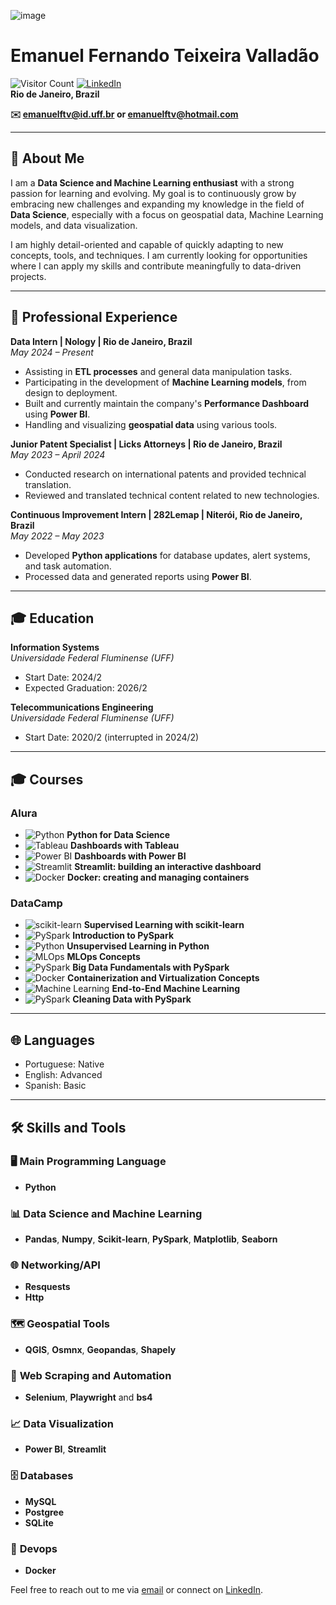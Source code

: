 ![image](https://github.com/user-attachments/assets/51b30b05-0060-47f7-beab-1f6bb5018465)


# Emanuel Fernando Teixeira Valladão
![Visitor Count](https://komarev.com/ghpvc/?username=mMainel&color=blue) [![LinkedIn](https://img.shields.io/badge/-LinkedIn-blue?logo=linkedin&logoColor=white&style=flat&link=https://linkedin.com/in/emanuelftv)](https://linkedin.com/in/emanuelftv)  
**Rio de Janeiro, Brazil**

**✉️ emanuelftv@id.uff.br or emanuelftv@hotmail.com**

---

## 👋 About Me

I am a **Data Science and Machine Learning enthusiast** with a strong passion for learning and evolving. My goal is to continuously grow by embracing new challenges and expanding my knowledge in the field of **Data Science**, especially with a focus on geospatial data, Machine Learning models, and data visualization.

I am highly detail-oriented and capable of quickly adapting to new concepts, tools, and techniques. I am currently looking for opportunities where I can apply my skills and contribute meaningfully to data-driven projects.

---

## 💼 Professional Experience

**Data Intern | Nology | Rio de Janeiro, Brazil**  
*May 2024 – Present*  
- Assisting in **ETL processes** and general data manipulation tasks.  
- Participating in the development of **Machine Learning models**, from design to deployment.  
- Built and currently maintain the company's **Performance Dashboard** using **Power BI**.  
- Handling and visualizing **geospatial data** using various tools.  

**Junior Patent Specialist | Licks Attorneys | Rio de Janeiro, Brazil**  
*May 2023 – April 2024*  
- Conducted research on international patents and provided technical translation.  
- Reviewed and translated technical content related to new technologies.  

**Continuous Improvement Intern | 282Lemap | Niterói, Rio de Janeiro, Brazil**  
*May 2022 – May 2023*  
- Developed **Python applications** for database updates, alert systems, and task automation.  
- Processed data and generated reports using **Power BI**.  

---

## 🎓 Education

**Information Systems**  
*Universidade Federal Fluminense (UFF)*  
- Start Date: 2024/2  
- Expected Graduation: 2026/2  

**Telecommunications Engineering**  
*Universidade Federal Fluminense (UFF)*  
- Start Date: 2020/2 (interrupted in 2024/2)  

---

## 🎓 Courses

### Alura
- ![Python](https://img.shields.io/badge/-Python-3776AB?logo=python&logoColor=white) **Python for Data Science**
- ![Tableau](https://img.shields.io/badge/-Tableau-E97627?logo=tableau&logoColor=white) **Dashboards with Tableau**
- ![Power BI](https://img.shields.io/badge/-PowerBI-F2C811?logo=powerbi&logoColor=white) **Dashboards with Power BI**
- ![Streamlit](https://img.shields.io/badge/-Streamlit-FF4B4B?logo=streamlit&logoColor=white) **Streamlit: building an interactive dashboard**
- ![Docker](https://img.shields.io/badge/-Docker-2496ED?logo=docker&logoColor=white) **Docker: creating and managing containers**

### DataCamp
- ![scikit-learn](https://img.shields.io/badge/-Scikit--learn-F7931E?logo=scikit-learn&logoColor=white) **Supervised Learning with scikit-learn**
- ![PySpark](https://img.shields.io/badge/-PySpark-E25A1C?logo=apache-spark&logoColor=white) **Introduction to PySpark**
- ![Python](https://img.shields.io/badge/-Python-3776AB?logo=python&logoColor=white) **Unsupervised Learning in Python**
- ![MLOps](https://img.shields.io/badge/-MLOps-00897B?logo=mlflow&logoColor=white) **MLOps Concepts**
- ![PySpark](https://img.shields.io/badge/-PySpark-E25A1C?logo=apache-spark&logoColor=white) **Big Data Fundamentals with PySpark**
- ![Docker](https://img.shields.io/badge/-Docker-2496ED?logo=docker&logoColor=white) **Containerization and Virtualization Concepts**
- ![Machine Learning](https://img.shields.io/badge/-MachineLearning-0769AD?logo=tensorflow&logoColor=white) **End-to-End Machine Learning**
- ![PySpark](https://img.shields.io/badge/-PySpark-E25A1C?logo=apache-spark&logoColor=white) **Cleaning Data with PySpark**

---

## 🌐 Languages
- Portuguese: Native  
- English: Advanced  
- Spanish: Basic  

---

## 🛠️ Skills and Tools

### 🖥️ **Main Programming Language**
-  **Python**

### 📊 **Data Science and Machine Learning**
- **Pandas**, **Numpy**, **Scikit-learn**, **PySpark**, **Matplotlib**, **Seaborn**

### 🌐 **Networking/API**
- **Resquests**
- **Http**

### 🗺️ **Geospatial Tools**
- **QGIS**, **Osmnx**, **Geopandas**, **Shapely**

### 🤖 **Web Scraping and Automation**
- **Selenium**, **Playwright** and **bs4**

### 📈 **Data Visualization**
- **Power BI**, **Streamlit**

### 🗄️ **Databases**
- **MySQL**
- **Postgree**
- **SQLite**

### 🐳 **Devops**
- **Docker**

Feel free to reach out to me via [email](mailto:emanuelftv@id.uff.br) or connect on [LinkedIn](https://linkedin.com/in/emanuelftv).
